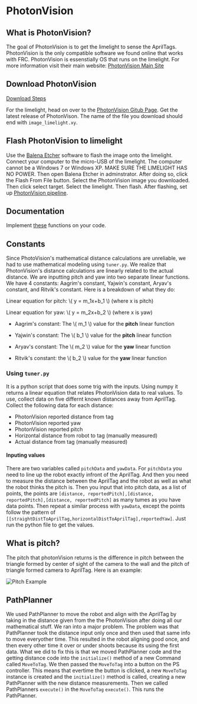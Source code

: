 # PhotonVision

## What is PhotonVision?

The goal of PhotonVision is to get the limelight to sense the AprilTags. PhotonVision is the only compatible software we found online that works with FRC. PhotonVision is essenstially OS that runs on the limelight. For more information visit their main website: [PhotonVision Main Site](https://docs.photonvision.org/en/latest/)


## Download PhotonVision

[Download Steps](https://www.balena.io/etcher/)

For the limelight, head on over to the [PhotonVision Gitub Page](https://github.com/photonvision/photonvision/releases). Get the latest release of PhotonVison. The name of the file you download should end with `image_limelight.xy`. 

## Flash PhotonVision to limelight

Use the [Balena Etcher](https://www.balena.io/etcher/) software to flash the image onto the limelight. Connect your computer to the micro-USB of the limelight. The computer cannot be a Windows 7 or Windows XP. MAKE SURE THE LIMELIGHT HAS NO POWER. Then open Balena Etcher in adminstrator. After doing so, click the Flash From File button. Select the PhotonVision image you downloaded. Then click select target. Select the limelight. Then flash. After flashing, set up [PhotonVision pipeline](photon-vision-pipeline.md).

## Documentation

Implement [these](https://docs.photonvision.org/en/latest/docs/programming/photonlib/getting-target-data.html) functions on your code.

## Constants

Since PhotoVision's mathematical distance calculations are unreliable, we had to use mathematical modeling using `tuner.py`. We realize that PhotonVision's distance calculations are linearly related to the actual distance. We are inputting pitch and yaw into two separate linear functions. We have 4 constants: Aagrim's constant, Yajwin's constant, Aryav's constant, and Ritvik's constant.
Here is a breakdown of what they do:

Linear equation for pitch: \\( y = m_1x+b_1 \\) (where x is pitch)

Linear equation for yaw: \\( y = m_2x+b_2 \\) (where x is yaw)

* Aagrim's constant: The \\( m_1 \\) value for the **pitch** linear function 

* Yajwin's constant: The \\( b_1 \\) value for the **pitch** linear function

* Aryav's constant: The \\( m_2 \\) value for the **yaw** linear function

* Ritvik's constant: the \\( b_2 \\) value for the **yaw** linear function


### Using `tuner.py`

It is a python script that does some trig with the inputs. Using numpy it returns a linear equation that relates PhotonVision data to real values. To use, collect data on five differnt known distances away from AprilTag. Collect the following data for each distance:

* PhotonVision reported distance from tag
* PhotonVision reported yaw
* PhotonVision reported pitch
* Horizontal distance from robot to tag (manually measured)
* Actual distance from tag (manually measured)

#### Inputing values

There are two variables called `pitchData` and `yawData`. For `pitchData` you need to line up the robot exactly infront of the AprilTag. And then you need to measure the distance between the AprilTag and the robot as well as what the robot thinks the pitch is. Then you input that into pitch data, as a list of points, the points are `[distance, reportedPitch],[distance, reportedPitch],[distance, reportedPitch]` as many tumes as you have data points. Then repeat a similar process with `yawData`, except the points follow the pattern of `[[straightDistToAprilTag,horizontalDistToAprilTag],reportedYaw]`. Just run the python file to get the values.

## What is pitch?

The pitch that photonVision returns is the difference in pitch between the triangle formed by center of sight of the camera to the wall and the pitch of triangle formed camera to AprilTag.
Here is an example:

![Pitch Example](photonVision_images/photonVisionPitchExample.png)

## PathPlanner 

We used PathPlanner to move the robot and align with the AprilTag by taking in the distance given from the the PhotonVision after doing all our mathematical stuff.  We ran into a major problem. The problem was that PathPlanner took the distance input only once and then used that same info to move everyother time. This resulted in the robot aligning good once, and then every other time it over or under shoots because its using the first data. What we did to fix this is that we moved PathPlanner code and the getting distance code into the `initialize()` method of a new Command called `MoveToTag`. We then passed the `MoveToTag` into a button on the PS controller. This means that evertime the button is clicked, a new `MoveToTag` instance is created and the `initialize()` method is called, creating a new PathPlanner with the new distance measurements. Then we called PathPlanners `execute()` in the `MoveToTag` `execute()`. This runs the PathPlanner.

